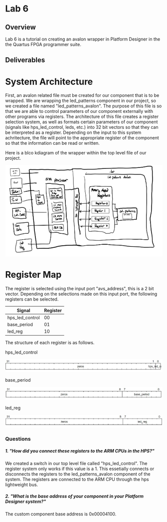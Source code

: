 # Lab 6 

## Overview
Lab 6 is a tutorial on creating an avalon wrapper in Platform Designer in the the Quartus FPGA programmer suite.

## Deliverables

# System Architecture
First, an avalon related file must be created for our component that is to be wrapped. We are wrapping the led_patterns component in our project, so 
we created a file named "led_patterns_avalon". The purpose of this file is so that we are able to control parameters of our component externally with other
programs via registers. The architecture of this file creates a register selection system, as well as formats certain parameters of our component (signals like hps_led_control, leds, etc.)
into 32 bit vectors so that they can be interpreted as a register. Depending on the input to this system achritecture, the file will point to the appropriate register of the component so that 
the information can be read or written.

Here is a blco kdiagram of the wrapper within the top level file of our project.

![alt](assets/lab-6-blockdiag.jpg)



# Register Map

The register is selected using the input port "avs_address", this is a 2 bit vector. Depending on the selections made on this input port, 
the following registers can be selected.



|Signal            | Register|
| --------         | ------- |
| hps_led_control  | 00      |
| base_period      | 01      |
| led_reg          | 10      |



The structure of each register is as follows.


hps_led_control

![alt](assets/lab-6-hps_led_control.jpg)

base_period

![alt](assets/lab-6_base_period.jpg)

led_reg

![alt](assets/lab-6-led_reg.jpg)






### Questions 

##### 1. "How did you connect these registers to the ARM CPUs in the HPS?"

We created a switch in our top level file called "hps_led_control". The register system only works if this value is a 1. This essetially connects or disconnects the registers to the led_patterns_avalon component of the system. The registers are connected to the ARM CPU through the hps lightweight bus.

##### 2. "What is the base address of your component in your Platform Designer system?"

The custom component base address is 0x00004100. 

